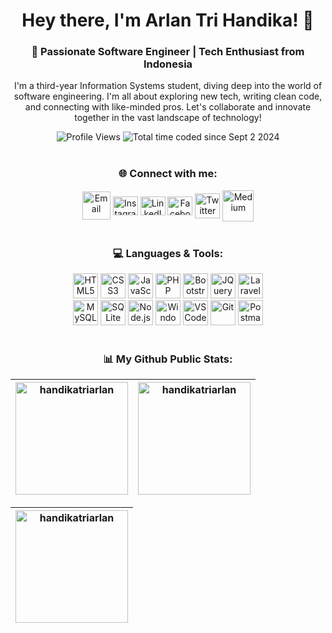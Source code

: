 <div align="center">

# Hey there, I'm Arlan Tri Handika! 👋

### 🚀 Passionate Software Engineer | Tech Enthusiast from Indonesia
I'm a third-year Information Systems student, diving deep into the world of software engineering. I'm all about exploring new tech, writing clean code, and connecting with like-minded pros. Let's collaborate and innovate together in the vast landscape of technology!

![Profile Views](https://komarev.com/ghpvc/?username=handikatriarlan&label=Profile%20views&color=0e75b6&style=flat)
![Total time coded since Sept 2 2024](https://wakatime.com/badge/user/c6161591-fa13-42b0-8c76-77f5c030d063.svg)
<br><br>

### 🌐 Connect with me:
[<img align="center" src="https://img.icons8.com/?size=100&id=89362&format=png&color=000000" alt="Email" height="45" width="45" />](mailto:handikaarlan@gmail.com)
[<img align="center" src="https://raw.githubusercontent.com/rahuldkjain/github-profile-readme-generator/master/src/images/icons/Social/instagram.svg" alt="Instagram" height="30" width="40" />](https://instagram.com/handikatriarlan)
[<img align="center" src="https://cdn.jsdelivr.net/gh/devicons/devicon/icons/linkedin/linkedin-original.svg" alt="LinkedIn" height="30" width="40" />](https://linkedin.com/in/arlantrihandika)
[<img align="center" src="https://raw.githubusercontent.com/rahuldkjain/github-profile-readme-generator/master/src/images/icons/Social/facebook.svg" alt="Facebook" height="30" width="40" />](https://fb.com/handikatriarlan)
[<img align="center" src="https://img.icons8.com/?size=100&id=ClbD5JTFM7FA&format=png&color=000000" alt="Twitter" height="40" width="40" />](https://twitter.com/handikatriarlan)
[<img align="center" src="https://img.icons8.com/?size=100&id=kXpTR7n8QCEP&format=png&color=000000" alt="Medium" height="50" width="50" />](https://medium.com/@handikatriarlan)
<br><br>

### 💻 Languages & Tools:
[<img src="https://cdn.jsdelivr.net/gh/devicons/devicon@latest/icons/html5/html5-original.svg" alt="HTML5" width="40"/>](https://www.w3.org/html/)
[<img src="https://cdn.jsdelivr.net/gh/devicons/devicon@latest/icons/css3/css3-original.svg" alt="CSS3" width="40"/>](https://www.w3schools.com/css/)
[<img src="https://cdn.jsdelivr.net/gh/devicons/devicon@latest/icons/javascript/javascript-original.svg" alt="JavaScript" width="40"/>](https://developer.mozilla.org/en-US/docs/Web/JavaScript)
[<img src="https://cdn.jsdelivr.net/gh/devicons/devicon@latest/icons/php/php-original.svg" alt="PHP" width="40"/>](https://www.php.net)
[<img src="https://cdn.jsdelivr.net/gh/devicons/devicon@latest/icons/bootstrap/bootstrap-original.svg" alt="Bootstrap" width="40"/>](https://getbootstrap.com)
[<img src="https://cdn.jsdelivr.net/gh/devicons/devicon@latest/icons/jquery/jquery-plain-wordmark.svg" alt="JQuery" width="40"/>](https://jquery.com/)
[<img src="https://cdn.jsdelivr.net/gh/devicons/devicon@latest/icons/laravel/laravel-original.svg" alt="Laravel" width="40"/>](https://laravel.com/)
<br>
[<img src="https://cdn.jsdelivr.net/gh/devicons/devicon@latest/icons/mysql/mysql-original-wordmark.svg" alt="MySQL" width="40"/>](https://www.mysql.com/)
[<img src="https://www.vectorlogo.zone/logos/sqlite/sqlite-icon.svg" alt="SQLite" width="40"/>](https://www.sqlite.org/)
[<img src="https://cdn.jsdelivr.net/gh/devicons/devicon@latest/icons/nodejs/nodejs-original-wordmark.svg" alt="Node.js" width="40"/>](https://nodejs.org)
[<img src="https://cdn.jsdelivr.net/gh/devicons/devicon@latest/icons/windows11/windows11-original.svg" alt="Windows" width="40"/>](https://www.microsoft.com/windows)
[<img src="https://cdn.jsdelivr.net/gh/devicons/devicon@latest/icons/vscode/vscode-original.svg" alt="VSCode" width="40"/>](https://code.visualstudio.com/)
[<img src="https://www.vectorlogo.zone/logos/git-scm/git-scm-icon.svg" alt="Git" width="40"/>](https://git-scm.com/)
[<img src="https://www.vectorlogo.zone/logos/getpostman/getpostman-icon.svg" alt="Postman" width="40"/>](https://www.postman.com/)
<br><br>

### 📊 My Github Public Stats:

<div align="center">

| [<img height="180" src="https://github-readme-stats-eight-theta.vercel.app/api/top-langs/?username=handikatriarlan&layout=compact&theme=algolia&hide_border=true" alt="handikatriarlan" />](https://github-readme-stats-eight-theta.vercel.app/api/top-langs/?username=handikatriarlan&layout=compact&theme=algolia&hide_border=true) | [<img height="180" src="https://github-readme-stats-eight-theta.vercel.app/api?username=handikatriarlan&show_icons=true&theme=algolia&include_all_commits=true&count_private=true&hide_border=true" alt="handikatriarlan" />](https://github-readme-stats-eight-theta.vercel.app/api?username=handikatriarlan&show_icons=true&theme=algolia&include_all_commits=true&count_private=true&hide_border=true) |
|:--:|:--:|

</div>

<div align="center">

| [<img height="180" src="https://github-readme-streak-stats.herokuapp.com/?user=handikatriarlan&theme=algolia&hide_border=true" alt="handikatriarlan" />](https://github-readme-streak-stats.herokuapp.com/?user=handikatriarlan&theme=algolia&hide_border=true) |
|:--:|

</div>

</div>
